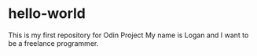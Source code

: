 # hello-world
This is my first repository for Odin Project
My name is Logan and I want to be a freelance programmer.
